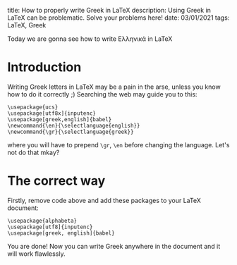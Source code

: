 title: How to properly write Greek in LaTeX
description: Using Greek in LaTeX can be problematic. Solve your problems here!
date: 03/01/2021
tags: LaTeX, Greek

Today we are gonna see how to write Ελληνικά in LaTeX

# Introduction
Writing Greek letters in LaTeX may be a pain in the arse, unless you know how to do it correctly ;)
Searching the web may guide you to this:

```
\usepackage{ucs}
\usepackage[utf8x]{inputenc}
\usepackage[greek,english]{babel}
\newcommand{\en}{\selectlanguage{english}}
\newcommand{\gr}{\selectlanguage{greek}}
```

where you will have to prepend `\gr`, `\en` before changing the language.
Let's not do that mkay?
 
# The correct way
 
Firstly, remove code above and add these packages to your LaTeX document:
```
\usepackage{alphabeta}
\usepackage[utf8]{inputenc}
\usepackage[greek, english]{babel}
```

You are done! Now you can write Greek anywhere in the document and it will work flawlessly.

